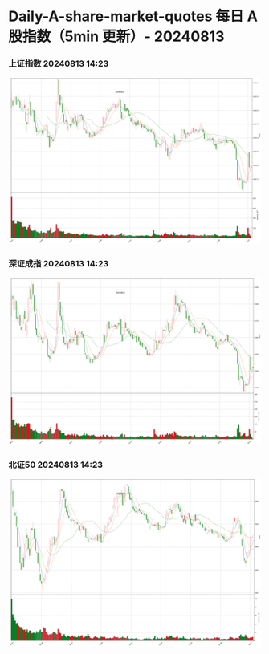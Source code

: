 
# Daily-A-share-market-quotes 每日 A 股指数（5min 更新）- 20240813

### 上证指数 20240813 14:23
![](./fig/2024/8/20240813-sh000001.png)

### 深证成指 20240813 14:23
![](./fig/2024/8/20240813-sz399001.png)

### 北证50 20240813 14:23
![](./fig/2024/8/20240813-bj899050.png)
